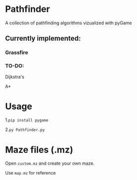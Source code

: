 # Pathfinder

A collection of pathfinding algorithms vizualized with pyGame

## Currently implemented:

### Grassfire

### TO-DO:

Dijkstra's

A\*

# Usage

1.`pip install pygame`

2.`py Pathfinder.py`

# Maze files (.mz)

Open `custom.mz` and create your own maze.

Use `map.mz` for reference
